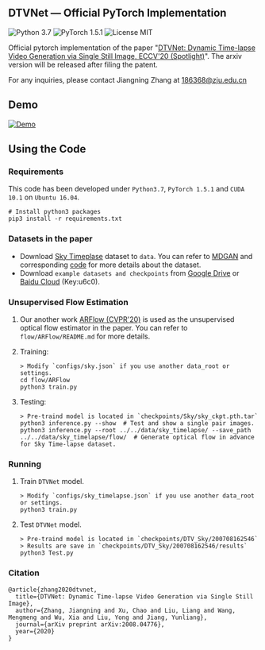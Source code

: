 ## DTVNet &mdash; Official PyTorch Implementation

![Python 3.7](https://img.shields.io/badge/python-3.7-green.svg?style=plastic) ![PyTorch 1.5.1](https://img.shields.io/badge/pytorch-1.5.1-green.svg?style=plastic) ![License MIT](https://img.shields.io/github/license/zhangzjn/APB2Face)

Official pytorch implementation of the paper "[DTVNet: Dynamic Time-lapse Video Generation via Single Still Image, ECCV'20 (Spotlight)](https://arxiv.org/pdf/2008.04776.pdf)". The arxiv version will be released after filing the patent.

For any inquiries, please contact Jiangning Zhang at [186368@zju.edu.cn](mailto:186368@zju.edu.cn)

## Demo

[![Demo](pictures/cover.jpg)](https://www.youtube.com/watch?v=SdZzy42ffEk)

## Using the Code

### Requirements

This code has been developed under `Python3.7`, `PyTorch 1.5.1` and `CUDA 10.1` on `Ubuntu 16.04`. 


```shell
# Install python3 packages
pip3 install -r requirements.txt
```

### Datasets in the paper
- Download [Sky Timeplase](https://drive.google.com/file/d/1xWLiU-MBGN7MrsFHQm4_yXmfHBsMbJQo/view?usp=drive_open) dataset to `data`. You can refer to [MDGAN](https://arxiv.org/pdf/1709.07592.pdf) and corresponding [code](https://github.com/weixiong-ur/mdgan) for more details about the dataset.
- Download `example datasets and checkpoints` from 
[Google Drive](https://drive.google.com/file/d/1Mv3hr5Fkb3L13KP2Oh716x2f0vvLdfLB/view?usp=sharing) 
or 
[Baidu Cloud](https://pan.baidu.com/s/1gj31dZx5tp4s6OzH5K2Tnw) (Key:u6c0).

### Unsupervised Flow Estimation
1. Our another work [ARFlow (CVPR'20)](https://github.com/lliuz/ARFlow) is used as the unsupervised optical flow estimator in the paper. You can refer to `flow/ARFlow/README.md` for more details.

2. Training:

   ```shell
   > Modify `configs/sky.json` if you use another data_root or settings.
   cd flow/ARFlow
   python3 train.py
   ```
   
3. Testing:

    ```shell
    > Pre-traind model is located in `checkpoints/Sky/sky_ckpt.pth.tar`
    python3 inference.py --show  # Test and show a single pair images.
    python3 inference.py --root ../../data/sky_timelapse/ --save_path ../../data/sky_timelapse/flow/  # Generate optical flow in advance for Sky Time-lapse dataset.
    ```

### Running
1. Train `DTVNet` model.

   ```shell
   > Modify `configs/sky_timelapse.json` if you use another data_root or settings.
   python3 train.py
   ```
   
2. Test `DTVNet` model.

   ```shell
   > Pre-traind model is located in `checkpoints/DTV_Sky/200708162546`
   > Results are save in `checkpoints/DTV_Sky/200708162546/results`
   python3 Test.py
   ```
   
### Citation

```shell
@article{zhang2020dtvnet,
  title={DTVNet: Dynamic Time-lapse Video Generation via Single Still Image},
  author={Zhang, Jiangning and Xu, Chao and Liu, Liang and Wang, Mengmeng and Wu, Xia and Liu, Yong and Jiang, Yunliang},
  journal={arXiv preprint arXiv:2008.04776},
  year={2020}
}
```


